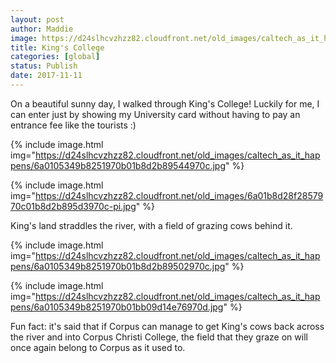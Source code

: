 ```yaml
---
layout: post
author: Maddie
image: https://d24slhcvzhzz82.cloudfront.net/old_images/caltech_as_it_happens/6a0105349b8251970b01b7c92e23bc970b.jpg
title: King's College
categories: [global]
status: Publish
date: 2017-11-11
---
```


On a beautiful sunny day, I walked through King's College! Luckily for me, I can enter just by showing my University card without having to pay an entrance fee like the tourists :)



{% include image.html img="https://d24slhcvzhzz82.cloudfront.net/old_images/caltech_as_it_happens/6a0105349b8251970b01b8d2b89544970c.jpg" %}


{% include image.html img="https://d24slhcvzhzz82.cloudfront.net/old_images/6a01b8d28f2857970c01b8d2b895d3970c-pi.jpg" %}

King's land straddles the river, with a field of grazing cows behind it.


{% include image.html img="https://d24slhcvzhzz82.cloudfront.net/old_images/caltech_as_it_happens/6a0105349b8251970b01b8d2b89502970c.jpg" %}

{% include image.html img="https://d24slhcvzhzz82.cloudfront.net/old_images/caltech_as_it_happens/6a0105349b8251970b01bb09d14e76970d.jpg" %}

Fun fact: it's said that if Corpus can manage to get King's cows back across the river and into Corpus Christi College, the field that they graze on will once again belong to Corpus as it used to.


